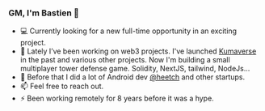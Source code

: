 ### GM, I'm Bastien 👋

- 💻 Currently looking for a new full-time opportunity in an exciting project.
- 🔭 Lately I’ve been working on web3 projects. I've launched [Kumaverse](https://www.kumaverse.xyz/) in the past and various other projects. Now I'm building a small multiplayer tower defense game. Solidity, NextJS, tailwind, NodeJs...
- 🤖 Before that I did a lot of Android dev [@heetch](https://github.com/heetch) and other startups.
- 📫 Feel free to reach out.
- ⚡ Been working remotely for 8 years before it was a hype.
